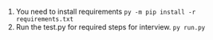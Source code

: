 1. You need to install requirements
    ``py -m pip install -r requirements.txt``
2. Run the test.py for required steps for interview.
    ``py run.py``